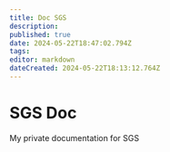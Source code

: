 ```yaml
---
title: Doc SGS
description: 
published: true
date: 2024-05-22T18:47:02.794Z
tags: 
editor: markdown
dateCreated: 2024-05-22T18:13:12.764Z
---
```


# SGS Doc
My private documentation for SGS
